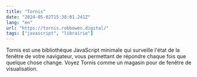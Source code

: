 ```yaml
---
title: "Tornis"
date: "2024-05-02T15:38:01.241Z"
lang: "en"
url: "https://tornis.robbowen.digital/"
tags: ["javascript", "librairie"]
---
```


Tornis est une bibliothèque JavaScript minimale qui surveille l'état de la fenêtre de votre navigateur, vous permettant de répondre chaque fois que quelque chose change. Voyez Tornis comme un magasin pour de fenêtre de visualisation.